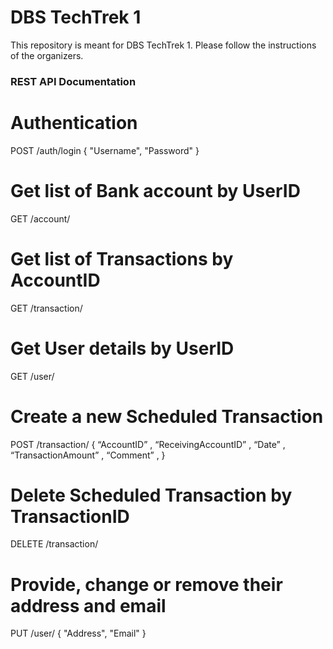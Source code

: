 # DBS TechTrek 1
This repository is meant for DBS TechTrek 1. Please follow the instructions of the organizers.

### REST API Documentation

# Authentication
POST /auth/login
    {
        "Username",
        "Password"
    }

# Get list of Bank account by UserID
GET /account/<UserID>

# Get list of Transactions by AccountID
GET /transaction/<UserID>

# Get User details by UserID
GET /user/<UserID>

# Create a new Scheduled Transaction
POST /transaction/
    {
		“AccountID” , 
		“ReceivingAccountID” , 
		“Date” , 
		“TransactionAmount” , 
		“Comment” , 
    }

# Delete Scheduled Transaction by TransactionID
DELETE /transaction/<TransactionID>

# Provide, change or remove their address and email
PUT /user/<UserID>
    {
        "Address",
        "Email"
    }




